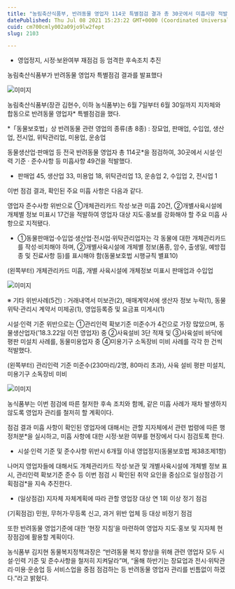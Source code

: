 ```yaml
---
title: "농림축산식품부, 반려동물 영업자 114곳 특별점검 결과 총 30곳에서 미흡사항 적발"
datePublished: Thu Jul 08 2021 15:23:22 GMT+0000 (Coordinated Universal Time)
cuid: cm700cmly002a09jo9lw2fept
slug: 2103

---
```



- 영업정지, 시정·보완여부 재점검 등 엄격한 후속조치 추진

농림축산식품부가 반려동물 영업자 특별점검 결과를 발표했다

![이미지](https://cdn.hashnode.com/res/hashnode/image/upload/v1739249668789/37e57870-f09e-4317-986f-5943e7b9eae7.png)

농림축산식품부(장관 김현수, 이하 농식품부)는 6월 7일부터 6월 30일까지 지자체와 합동으로 반려동물 영업자* 특별점검을 했다.

*「동물보호법」상 반려동물 관련 영업의 종류(총 8종) : 장묘업, 판매업, 수입업, 생산업, 전시업, 위탁관리업, 미용업, 운송업

동물생산업·판매업 등 전국 반려동물 영업자 총 114곳*을 점검하여, 30곳에서 시설·인력 기준 · 준수사항 등 미흡사항 49건을 적발했다.

* 판매업 45, 생산업 33, 미용업 18, 위탁관리업 13, 운송업 2, 수입업 2, 전시업 1

이번 점검 결과, 확인된 주요 미흡 사항은 다음과 같다.

영업자 준수사항 위반으로 ①개체관리카드 작성·보관 미흡 20건, ②개별사육시설에 개체별 정보 미표시 17건을 적발하여 영업자 대상 지도·홍보를 강화해야 할 주요 미흡 사항으로 지적됐다.

* ①동물판매업·수입업·생산업·전시업·위탁관리업자는 각 동물에 대한 개체관리카드를 작성·비치해야 하며, ②개별사육시설에 개체별 정보(품종, 암수, 출생일, 예방접종 및 진료사항 등)를 표시해야 함(동물보호법 시행규칙 별표10)

(왼쪽부터) 개체관리카드 미흡, 개별 사육시설에 개체정보 미표시 판매업과 수입업

![이미지](https://cdn.hashnode.com/res/hashnode/image/upload/v1739249671316/8e386fd2-5859-4b0d-91f8-0afadb6e097f.png)

※ 기타 위반사례(5건) : 거래내역서 미보관(2), 매매계약서에 생산자 정보 누락(1), 동물 위탁·관리시 계약서 미제공(1), 영업등록증 및 요금표 미게시(1)

시설·인력 기준 위반으로는 ①관리인력 확보기준 미준수가 4건으로 가장 많았으며, 동물생산업자(’18.3.22일 이전 영업자) 중 ②사육설비 3단 적재 및 ③사육설비 바닥에 평판 미설치 사례를, 동물미용업자 중 ④미용기구 소독장비 미비 사례를 각각 한 건씩 적발했다.

(왼쪽부터) 관리인력 기준 미준수(230마리/2명, 80마리 초과), 사육 설비 평판 미설치, 미용기구 소독장비 미비

![이미지](https://cdn.hashnode.com/res/hashnode/image/upload/v1739249673957/d263bcce-38ab-4228-8634-5de7ba19d469.png)

농식품부는 이번 점검에 따른 철저한 후속 조치와 함께, 같은 미흡 사례가 재차 발생하지 않도록 영업자 관리를 철저히 할 계획이다.

점검 결과 미흡 사항이 확인된 영업자에 대해서는 관할 지자체에서 관련 법령에 따른 행정처분*을 실시하고, 미흡 사항에 대한 시정·보완 여부를 현장에서 다시 점검토록 한다.

* 시설·인력 기준 및 준수사항 위반시 6개월 이내 영업정지(동물보호법 제38조제1항)

나머지 영업자들에 대해서도 개체관리카드 작성·보관 및 개별사육시설에 개체별 정보 표시, 관리인력 확보기준 준수 등 이번 점검 시 확인된 취약 요인을 중심으로 일상점검·기획점검*을 지속 추진한다.

* (일상점검) 지자체 자체계획에 따라 관할 영업장 대상 연 1회 이상 정기 점검

(기획점검) 민원, 무허가·무등록 신고, 과거 위반 업체 등 대상 비정기 점검

또한 반려동물 영업기준에 대한 ‘현장 지침’을 마련하여 영업자 지도·홍보 및 지자체 현장점검에 활용할 계획이다.

농식품부 김지현 동물복지정책과장은 “반려동물 복지 향상을 위해 관련 영업자 모두 시설·인력 기준 및 준수사항을 철저히 지켜달라”며, “올해 하반기는 장묘업과 전시·위탁관리·미용·운송업 등 서비스업을 중점 점검하는 등 반려동물 영업자 관리를 빈틈없이 하겠다.”라고 밝혔다.